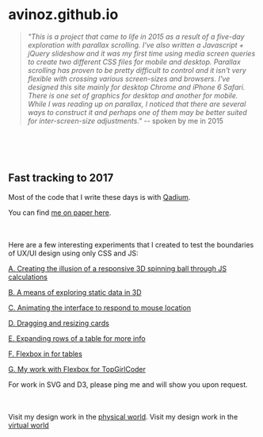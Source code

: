 avinoz.github.io
================

>*"This is a project that came to life in 2015 as a result of a five-day exploration with parallax scrolling. I've also written a Javascript + jQuery slideshow and it was my first time using media screen queries to create two different CSS files for mobile and desktop. Parallax scrolling has proven to be pretty difficult to control and it isn't very flexible with crossing various screen-sizes and browsers. I've designed this site mainly for desktop Chrome and iPhone 6 Safari. There is one set of graphics for desktop and another for mobile. While I was reading up on parallax, I noticed that there are several ways to construct it and perhaps one of them may be better suited for inter-screen-size adjustments."*
-- spoken by me in 2015
<br>
<br>
<br>




Fast tracking to 2017
------

Most of the code that I write these days is with [Qadium](https://qadium.com/). 


You can find [me on paper here](https://github.com/avinoz/avinoz.github.io/blob/master/alvin_shiu_2017.pdf).
<br>
<br>
<br>

Here are a few interesting experiments that I created to test the boundaries of UX/UI design using only CSS and JS:


[A. Creating the illusion of a responsive 3D spinning ball through JS calculations](https://htmlpreview.github.io/?https://github.com/avinoz/avinoz.github.io/blob/master/experiments/ball/ball.html)

[B. A means of exploring static data in 3D](https://htmlpreview.github.io/?https://github.com/avinoz/avinoz.github.io/blob/master/experiments/3Dgrid/3Dgrid.html)

[C. Animating the interface to respond to mouse location](https://htmlpreview.github.io/?https://github.com/avinoz/avinoz.github.io/blob/master/experiments/web-plane/web-plane.html)

[D. Dragging and resizing cards](https://htmlpreview.github.io/?https://github.com/avinoz/avinoz.github.io/blob/master/experiments/draggable/draggable.html)

[E. Expanding rows of a table for more info](https://htmlpreview.github.io/?https://github.com/avinoz/avinoz.github.io/blob/master/experiments/box-expand/box-expand.html)

[F. Flexbox in for tables](https://htmlpreview.github.io/?https://github.com/avinoz/avinoz.github.io/blob/master/experiments/flex-table/flex-table.html)

[G. My work with Flexbox for TopGirlCoder](https://htmlpreview.github.io/?https://github.com/avinoz/avinoz.github.io/blob/master/experiments/articles/articles.html)


For work in SVG and D3, please ping me and will show you upon request.
<br>
<br>
<br>


Visit my design work in the [physical world](https://www.aviocollective.com/). Visit my design work in the [virtual world](http://avinoz.com)
